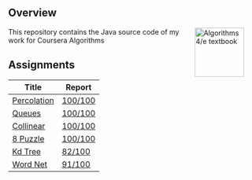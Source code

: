 ## Overview

<IMG SRC="http://algs4.cs.princeton.edu/cover.png"  align=right hspace=25 width=100 alt = "Algorithms 4/e textbook">
This repository contains the Java source code of my work for Coursera Algorithms

## Assignments

| Title | Report |
| ----- | ------ |
[Percolation](./src/percolation) | [100/100](./reports/percolation_output)
[Queues](./src/queues) | [100/100](./reports/queues_output)
[Collinear](./src/collinear) | [100/100](./reports/collinear_output)
[8 Puzzle](./src/8puzzle) | [100/100](./reports/8puzzle_output)
[Kd Tree](./src/kdtree) | [82/100](./reports/kdtree_output)
[Word Net](./src/wordnet) | [91/100](./reports/wordnet_output)